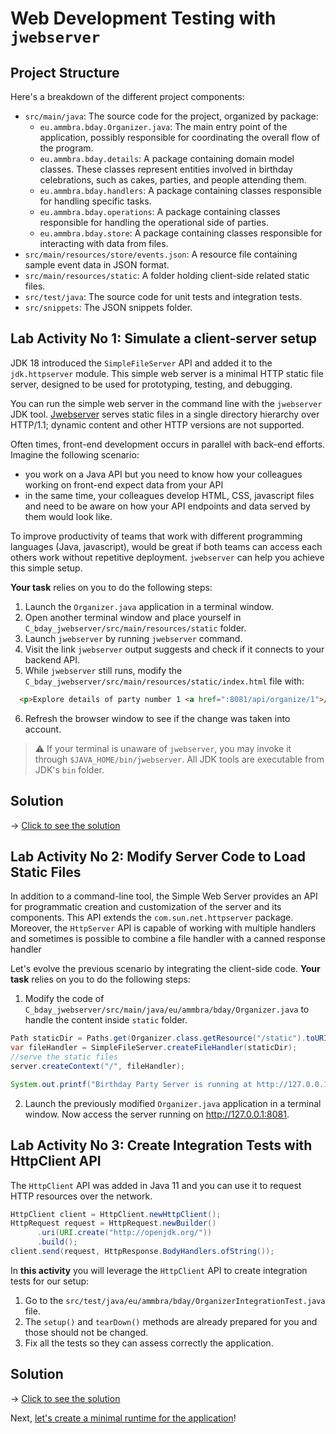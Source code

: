 # Web Development Testing with `jwebserver`

## Project Structure

Here's a breakdown of the different project components:

* `src/main/java`: The source code for the project, organized by package:
    * `eu.ammbra.bday.Organizer.java`: The main entry point of the application, possibly responsible for coordinating the overall flow of the program.
    * `eu.ammbra.bday.details`: A package containing domain model classes. These classes represent entities involved in birthday celebrations, such as cakes, parties, and people attending them.
    * `eu.ammbra.bday.handlers`: A package containing classes responsible for handling specific tasks. 
    * `eu.ammbra.bday.operations`: A package containing classes responsible for handling the operational side of parties.
    * `eu.ammbra.bday.store`: A package containing classes responsible for interacting with data from files.
* `src/main/resources/store/events.json`: A resource file containing sample event data in JSON format.
* `src/main/resources/static`: A folder holding client-side related static files.
* `src/test/java`: The source code for unit tests and integration tests.
* `src/snippets`: The JSON snippets folder.


## **Lab Activity No 1**: Simulate a client-server setup

JDK 18 introduced the `SimpleFileServer` API and added it to the `jdk.httpserver` module. This simple web server is a minimal HTTP static file server, designed to be used for prototyping, testing, and debugging.

You can run the simple web server in the command line with the `jwebserver` JDK tool.
[Jwebserver](https://docs.oracle.com/en/java/javase/23/docs/specs/man/jwebserver.html) serves static files in a single directory hierarchy over HTTP/1.1; dynamic content and other HTTP versions are not supported. 

Often times, front-end development occurs in parallel with back-end efforts. Imagine the following scenario:

* you work on a Java API but you need to know how your colleagues working on front-end expect data from your API
* in the same time, your colleagues develop HTML, CSS, javascript files and need to be aware on how your API endpoints and data served by them would look like.

To improve productivity of teams that work with different programming languages (Java, javascript),
would be great if both teams can access each others work without repetitive deployment. `jwebserver` can help you achieve this simple setup.

**Your task** relies on you to do the following steps:

1. Launch the `Organizer.java` application in a terminal window.
2. Open another terminal window and place yourself in `C_bday_jwebserver/src/main/resources/static` folder.
3. Launch `jwebserver` by running `jwebserver` command.
4. Visit the link `jwebserver` output suggests and check if it connects to your backend API.
5. While `jwebserver` still runs, modify the `C_bday_jwebserver/src/main/resources/static/index.html` file with:

```html
  <p>Explore details of party number 1 <a href=":8081/api/organize/1">/api/organize/1</a></p>
```
6. Refresh the browser window to see if the change was taken into account.

> ⚠️ If your terminal is unaware of `jwebserver`, you may invoke it through `$JAVA_HOME/bin/jwebserver`. All JDK tools are executable from JDK's `bin` folder.

## Solution

&rarr; [Click to see the solution](SOLUTION.md#lab-activity-no-1-simulate-a-client-server-setup)

## **Lab Activity No 2**: Modify Server Code to Load Static Files

In addition to a command-line tool, the Simple Web Server provides an API for programmatic creation and customization of the server and its components. 
This API extends the `com.sun.net.httpserver` package. Moreover, the `HttpServer` API is capable of working with multiple handlers and sometimes
is possible to combine a file handler with a canned response handler

Let's evolve the previous scenario by integrating the client-side code. 
**Your task** relies on you to do the following steps:

1. Modify the code of `C_bday_jwebserver/src/main/java/eu/ammbra/bday/Organizer.java` to handle the content inside `static` folder.

```java
Path staticDir = Paths.get(Organizer.class.getResource("/static").toURI());
var fileHandler = SimpleFileServer.createFileHandler(staticDir);
//serve the static files 
server.createContext("/", fileHandler);

System.out.printf("Birthday Party Server is running at http://127.0.0.1:%d%n", port);
```
2. Launch the previously modified `Organizer.java` application in a terminal window. Now access the server running on http://127.0.0.1:8081.

## **Lab Activity No 3**: Create Integration Tests with HttpClient API

The `HttpClient` API was added in Java 11 and you can use it to request HTTP resources over the network.

```java
HttpClient client = HttpClient.newHttpClient();
HttpRequest request = HttpRequest.newBuilder()
      .uri(URI.create("http://openjdk.org/"))
      .build();
client.send(request, HttpResponse.BodyHandlers.ofString());
```

In **this activity** you will leverage the `HttpClient` API to create integration tests for our setup:

1. Go to the `src/test/java/eu/ammbra/bday/OrganizerIntegrationTest.java` file.
2. The `setup()` and `tearDown()` methods are already prepared for you and those should not be changed.
3. Fix all the tests so they can assess correctly the application.

## Solution

&rarr; [Click to see the solution](SOLUTION.md#lab-activity-no-3-create-integration-tests-with-httpclient-api)

Next, [let's create a minimal runtime for the application](../D_bday_jlink/README.md)!


